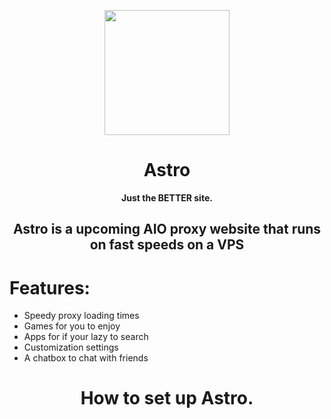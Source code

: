 <p align="center"><img src="https://raw.githubusercontent.com/GalacticNetwork/astro-static/main/static/astro.png" height="200">
</p>
<h1 align="center">Astro</h1>
<p align="center"><strong>Just the BETTER site.</strong></p>
<h2 align="center">Astro is a upcoming AIO proxy website that runs on fast speeds on a VPS</h2>

# Features:
- Speedy proxy loading times
- Games for you to enjoy
- Apps for if your lazy to search
- Customization settings
- A chatbox to chat with friends

<h1 align="center">How to set up Astro.</h1>
